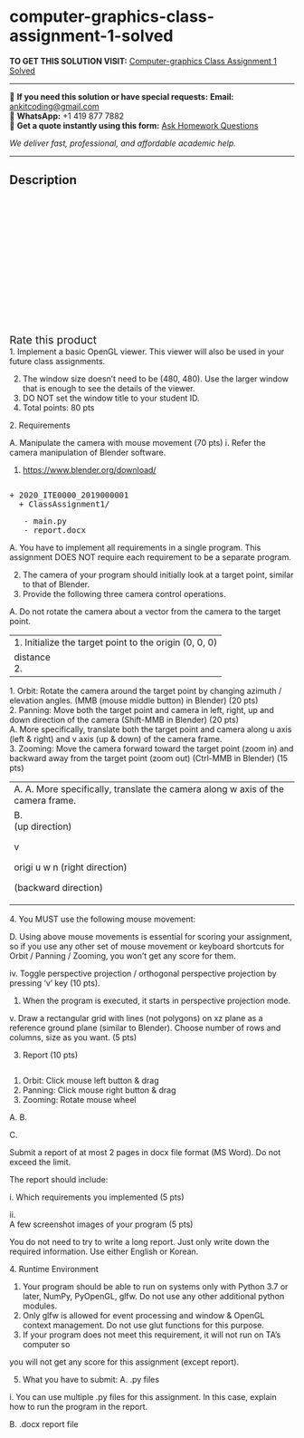 # computer-graphics-class-assignment-1-solved
**TO GET THIS SOLUTION VISIT:** [Computer-graphics Class Assignment 1 Solved](https://www.ankitcodinghub.com/product/computer-graphics-class-assignment-1-solved/)


---

📩 **If you need this solution or have special requests:** **Email:** ankitcoding@gmail.com  
📱 **WhatsApp:** +1 419 877 7882  
📄 **Get a quote instantly using this form:** [Ask Homework Questions](https://www.ankitcodinghub.com/services/ask-homework-questions/)

*We deliver fast, professional, and affordable academic help.*

---

<h2>Description</h2>



<div class="kk-star-ratings kksr-auto kksr-align-center kksr-valign-top" data-payload="{&quot;align&quot;:&quot;center&quot;,&quot;id&quot;:&quot;99639&quot;,&quot;slug&quot;:&quot;default&quot;,&quot;valign&quot;:&quot;top&quot;,&quot;ignore&quot;:&quot;&quot;,&quot;reference&quot;:&quot;auto&quot;,&quot;class&quot;:&quot;&quot;,&quot;count&quot;:&quot;0&quot;,&quot;legendonly&quot;:&quot;&quot;,&quot;readonly&quot;:&quot;&quot;,&quot;score&quot;:&quot;0&quot;,&quot;starsonly&quot;:&quot;&quot;,&quot;best&quot;:&quot;5&quot;,&quot;gap&quot;:&quot;4&quot;,&quot;greet&quot;:&quot;Rate this product&quot;,&quot;legend&quot;:&quot;0\/5 - (0 votes)&quot;,&quot;size&quot;:&quot;24&quot;,&quot;title&quot;:&quot;Computer-graphics Class Assignment 1 Solved&quot;,&quot;width&quot;:&quot;0&quot;,&quot;_legend&quot;:&quot;{score}\/{best} - ({count} {votes})&quot;,&quot;font_factor&quot;:&quot;1.25&quot;}">

<div class="kksr-stars">

<div class="kksr-stars-inactive">
            <div class="kksr-star" data-star="1" style="padding-right: 4px">


<div class="kksr-icon" style="width: 24px; height: 24px;"></div>
        </div>
            <div class="kksr-star" data-star="2" style="padding-right: 4px">


<div class="kksr-icon" style="width: 24px; height: 24px;"></div>
        </div>
            <div class="kksr-star" data-star="3" style="padding-right: 4px">


<div class="kksr-icon" style="width: 24px; height: 24px;"></div>
        </div>
            <div class="kksr-star" data-star="4" style="padding-right: 4px">


<div class="kksr-icon" style="width: 24px; height: 24px;"></div>
        </div>
            <div class="kksr-star" data-star="5" style="padding-right: 4px">


<div class="kksr-icon" style="width: 24px; height: 24px;"></div>
        </div>
    </div>

<div class="kksr-stars-active" style="width: 0px;">
            <div class="kksr-star" style="padding-right: 4px">


<div class="kksr-icon" style="width: 24px; height: 24px;"></div>
        </div>
            <div class="kksr-star" style="padding-right: 4px">


<div class="kksr-icon" style="width: 24px; height: 24px;"></div>
        </div>
            <div class="kksr-star" style="padding-right: 4px">


<div class="kksr-icon" style="width: 24px; height: 24px;"></div>
        </div>
            <div class="kksr-star" style="padding-right: 4px">


<div class="kksr-icon" style="width: 24px; height: 24px;"></div>
        </div>
            <div class="kksr-star" style="padding-right: 4px">


<div class="kksr-icon" style="width: 24px; height: 24px;"></div>
        </div>
    </div>
</div>


<div class="kksr-legend" style="font-size: 19.2px;">
            <span class="kksr-muted">Rate this product</span>
    </div>
    </div>
<div class="page" title="Page 1">
<div class="layoutArea">
<div class="column">
1. Implement a basic OpenGL viewer. This viewer will also be used in your future class assignments.

<ol start="2">
<li>The window size doesn’t need to be (480, 480). Use the larger window that is enough to see the details of the viewer.</li>
<li>DO NOT set the window title to your student ID.</li>
<li>Total points: 80 pts</li>
</ol>
2. Requirements

A. Manipulate the camera with mouse movement (70 pts) i. Refer the camera manipulation of Blender software.

1. https://www.blender.org/download/

</div>
</div>
<div class="layoutArea">
<div class="column">
<pre>+ 2020_ITE0000_2019000001
  + ClassAssignment1/
</pre>
<pre>   - main.py
   - report.docx
</pre>
</div>
</div>
<div class="layoutArea">
<div class="column">
A. You have to implement all requirements in a single program. This assignment DOES NOT require each requirement to be a separate program.

</div>
</div>
</div>
<div class="page" title="Page 2">
<div class="layoutArea">
<div class="column">
<ol start="2">
<li>The camera of your program should initially look at a target point, similar to that of Blender.</li>
<li>Provide the following three camera control operations.</li>
</ol>
A. Do not rotate the camera about a vector from the camera to the target point.

</div>
</div>
<table>
<tbody>
<tr>
<td>
<div class="layoutArea">
<div class="column">
1. Initialize the target point to the origin (0, 0, 0)

</div>
</div>
</td>
</tr>
<tr>
<td>
<div class="layoutArea">
<div class="column">
distance

</div>
</div>
<div class="layoutArea">
<div class="column">
2.

</div>
</div>
</td>
</tr>
</tbody>
</table>
<div class="layoutArea">
<div class="column">
1. Orbit: Rotate the camera around the target point by changing azimuth / elevation angles. (MMB (mouse middle button) in Blender) (20 pts)

</div>
</div>
<div class="layoutArea">
<div class="column">
2. Panning: Move both the target point and camera in left, right, up and down direction of the camera (Shift-MMB in Blender) (20 pts)

</div>
</div>
<div class="layoutArea">
<div class="column">
A. More specifically, translate both the target point and camera along u axis (left &amp; right) and v axis (up &amp; down) of the camera frame.

</div>
</div>
<div class="layoutArea">
<div class="column">
3. Zooming: Move the camera forward toward the target point (zoom in) and backward away from the target point (zoom out) (Ctrl-MMB in Blender) (15 pts)

</div>
</div>
<table>
<tbody>
<tr>
<td>
<div class="layoutArea">
<div class="column">
A. A. More specifically, translate the camera along w axis of the camera frame.

</div>
</div>
</td>
</tr>
<tr>
<td>
<div class="layoutArea">
<div class="column">
B.

</div>
<div class="column">
(up direction)

v

origi u w n (right direction)

(backward direction)

</div>
</div>
</td>
</tr>
</tbody>
</table>
</div>
<div class="page" title="Page 3">
<div class="layoutArea">
<div class="column">
4. You MUST use the following mouse movement:

D. Using above mouse movements is essential for scoring your assignment, so if you use any other set of mouse movement or keyboard shortcuts for Orbit / Panning / Zooming, you won’t get any score for them.

iv. Toggle perspective projection / orthogonal perspective projection by pressing ‘v’ key (10 pts).

1. When the program is executed, it starts in perspective projection mode.

v. Draw a rectangular grid with lines (not polygons) on xz plane as a reference ground plane (similar to Blender). Choose number of rows and columns, size as you want. (5 pts)

3. Report (10 pts)

</div>
</div>
<div class="section">
<div class="layoutArea">
<div class="column">
<ol>
<li>Orbit: Click mouse left button &amp; drag</li>
<li>Panning: Click mouse right button &amp; drag</li>
<li>Zooming: Rotate mouse wheel</li>
</ol>
</div>
</div>
</div>
<div class="layoutArea">
<div class="column">
A. B.

C.

</div>
<div class="column">
Submit a report of at most 2 pages in docx file format (MS Word). Do not exceed the limit.

The report should include:

i. Which requirements you implemented (5 pts)

</div>
</div>
<div class="layoutArea">
<div class="column">
ii.

</div>
<div class="column">
A few screenshot images of your program (5 pts)

You do not need to try to write a long report. Just only write down the required information. Use either English or Korean.

</div>
</div>
<div class="layoutArea">
<div class="column">
4. Runtime Environment

<ol>
<li>Your program should be able to run on systems only with Python 3.7 or later, NumPy, PyOpenGL, glfw. Do not use any other additional python modules.</li>
<li>Only glfw is allowed for event processing and window &amp; OpenGL context management. Do not use glut functions for this purpose.</li>
<li>If your program does not meet this requirement, it will not run on TA’s computer so</li>
</ol>
</div>
</div>
</div>
<div class="page" title="Page 4">
<div class="layoutArea">
<div class="column">
you will not get any score for this assignment (except report).

5. What you have to submit: A. .py files

i. You can use multiple .py files for this assignment. In this case, explain how to run the program in the report.

B. .docx report file

</div>
</div>
</div>
